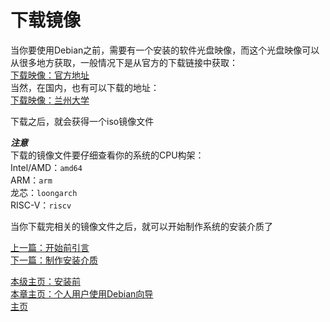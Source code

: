# 下载镜像
当你要使用Debian之前，需要有一个安装的软件光盘映像，而这个光盘映像可以从很多地方获取，一般情况下是从官方的下载链接中获取：  
[下载映像：官方地址](https://cdimage.debian.org/debian-cd/current/amd64/iso-cd/debian-12.5.0-amd64-netinst.iso)  
当然，在国内，也有可以下载的地址：  
[下载映像：兰州大学](https://mirror.lzu.edu.cn/debian-cd/)  

下载之后，就会获得一个iso镜像文件  

***注意***  
下载的镜像文件要仔细查看你的系统的CPU构架：  
Intel/AMD：`amd64`  
ARM：`arm`  
龙芯：`loongarch`  
RISC-V：`riscv`

当你下载完相关的镜像文件之后，就可以开始制作系统的安装介质了

[上一篇：开始前引言](../index.md)  
[下一篇：制作安装介质](./makeInstallationProd.md)  
  
[本级主页：安装前](../index.md)  
[本章主页：个人用户使用Debian向导](../../intro.md)  
[主页](../../../introduce/index.md)  